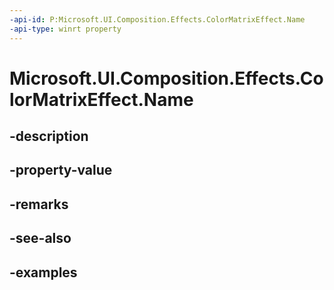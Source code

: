 ```yaml
---
-api-id: P:Microsoft.UI.Composition.Effects.ColorMatrixEffect.Name
-api-type: winrt property
---
```


# Microsoft.UI.Composition.Effects.ColorMatrixEffect.Name

<!--
public string Name { get; set; }
-->


## -description

## -property-value

## -remarks

## -see-also

## -examples


